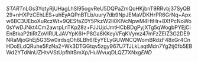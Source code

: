$START$nLGs3YqtyRjUHagLhSl95ogvReU5DQPaZmQoHKjbnT9RRvbj37SyQB29+nHXPzCEhLES+uhEyAQPnBTLb/uury7db9NpJEMaVDKHrPR6GrNq+Apxw6BC3UEboXuRczWt+9QESfaZ0Y5PkzW2li0KIVcNpwM4HtHr+8XfPcNoWo0sYwDJNkt4Cm2awrpLnTKp28z+FJJUjdJmtHCbBDgPyjXTg5qWogbPYEjCiEnBtkaP2tiRtZoVIRULJAVYpK6I+P8Ga8KKeyVFqKVymz47mFzZEIZ3G2DE9NRaMjoGhEj5G3Sw0irdsqOh6LBh6/EyYELyGUWNCQWomBRdzF48xGr4CnHDoELdQRuhe5FzNa2+Wk3DTGGtqv5zgy967U7TJLkLaqtMdn7Yg2tj0fb5EBWd2YTdNnUZHtvVStUpfhItBmXp/HuWvuqDLQZ7XNxg$END$